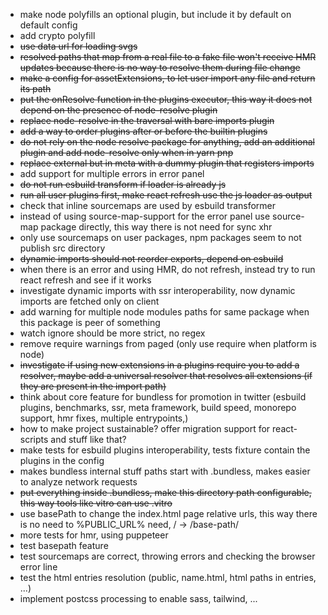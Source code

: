 -   make node polyfills an optional plugin, but include it by default on default config
-   add crypto polyfill
-   ~~use data url for loading svgs~~
-   ~~resolved paths that map from a real file to a fake file won't receive HMR updates because there is no way to resolve them during file change~~
-   ~~make a config for assetExtensions, to let user import any file and return its path~~
-   ~~put the onResolve function in the plugins executor, this way it does not depend on the presence of node-resolve plugin~~
-   ~~replace node-resolve in the traversal with bare imports plugin~~
-   ~~add a way to order plugins after or before the builtin plugins~~
-   ~~do not rely on the node resolve package for anything, add an additional plugin and add node-resolve only when in yarn pnp~~
-   ~~replace external but in meta with a dummy plugin that registers imports~~
-   add support for multiple errors in error panel
-   ~~do not run esbuild transform if loader is already js~~
-   ~~run all user plugins first, make react refresh use the js loader as output~~
-   check that inline sourcemaps are used by esbuild transformer
-   instead of using source-map-support for the error panel use source-map package directly, this way there is not need for sync xhr
-   only use sourcemaps on user packages, npm packages seem to not publish src directory
-   ~~dynamic imports should not reorder exports, depend on esbuild~~
-   when there is an error and using HMR, do not refresh, instead try to run react refresh and see if it works
-   investigate dynamic imports with ssr interoperability, now dynamic imports are fetched only on client
-   add warning for multiple node modules paths for same package when this package is peer of something
-   watch ignore should be more strict, no regex
-   remove require warnings from paged (only use require when platform is node)
-   ~~investigate if using new extensions in a plugins require you to add a resolver, maybe add a universal resolver that resolves all extensions (if they are present in the import path)~~
-   think about core feature for bundless for promotion in twitter (esbuild plugins, benchmarks, ssr, meta framework, build speed, monorepo support, hmr fixes, multiple entrypoints,)
-   how to make project sustainable? offer migration support for react-scripts and stuff like that?
-   make tests for esbuild plugins interoperability, tests fixture contain the plugins in the config
-   makes bundless internal stuff paths start with .bundless, makes easier to analyze network requests
-   ~~put everything inside .bundless, make this directory path configurable, this way tools like vitro can use .vitro~~
-   use basePath to change the index.html page relative urls, this way there is no need to %PUBLIC_URL% need, / -> /base-path/
-   more tests for hmr, using puppeteer
-   test basepath feature
-   test sourcemaps are correct, throwing errors and checking the browser error line
-   test the html entries resolution (public, name.html, html paths in entries, ...)
-   implement postcss processing to enable sass, tailwind, ...
